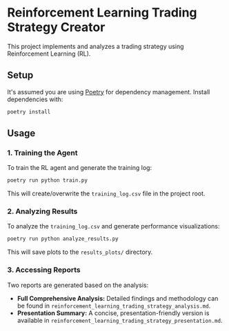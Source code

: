 # Reinforcement Learning Trading Strategy Creator

This project implements and analyzes a trading strategy using Reinforcement Learning (RL).

## Setup

It's assumed you are using [Poetry](https://python-poetry.org/) for dependency management. Install dependencies with:

```bash
poetry install
```

## Usage

### 1. Training the Agent

To train the RL agent and generate the training log:

```bash
poetry run python train.py
```

This will create/overwrite the `training_log.csv` file in the project root.

### 2. Analyzing Results

To analyze the `training_log.csv` and generate performance visualizations:

```bash
poetry run python analyze_results.py
```

This will save plots to the `results_plots/` directory.

### 3. Accessing Reports

Two reports are generated based on the analysis:

-   **Full Comprehensive Analysis:** Detailed findings and methodology can be found in `reinforcement_learning_trading_strategy_analysis.md`.
-   **Presentation Summary:** A concise, presentation-friendly version is available in `reinforcement_learning_trading_strategy_presentation.md`.